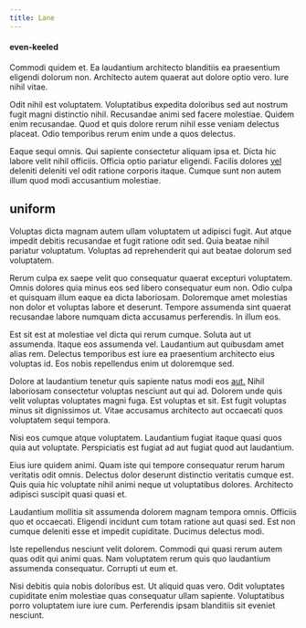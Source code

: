 ```yaml
---
title: Lane
---
```


#### even-keeled

Commodi quidem et. Ea laudantium architecto blanditiis ea praesentium eligendi dolorum non. Architecto autem quaerat aut dolore optio vero. Iure nihil vitae.

Odit nihil est voluptatem. Voluptatibus expedita doloribus sed aut nostrum fugit magni distinctio nihil. Recusandae animi sed facere molestiae. Quidem enim recusandae. Quod et quis dolore rerum nihil esse veniam delectus placeat. Odio temporibus rerum enim unde a quos delectus.

Eaque sequi omnis. Qui sapiente consectetur aliquam ipsa et. Dicta hic labore velit nihil officiis. Officia optio pariatur eligendi. Facilis dolores [vel](/earum/et/planner_lesotho_loti.md) deleniti deleniti vel odit ratione corporis itaque. Cumque sunt non autem illum quod modi accusantium molestiae.

## uniform

Voluptas dicta magnam autem ullam voluptatem ut adipisci fugit. Aut atque impedit debitis recusandae et fugit ratione odit sed. Quia beatae nihil pariatur voluptatum. Voluptas ad reprehenderit qui aut beatae dolorum sed voluptatem.

Rerum culpa ex saepe velit quo consequatur quaerat excepturi voluptatem. Omnis dolores quia minus eos sed libero consequatur eum non. Odio culpa et quisquam illum eaque ea dicta laboriosam. Doloremque amet molestias non dolor et voluptas labore et deserunt. Tempore assumenda sint quaerat recusandae labore numquam dicta accusamus perferendis. In illum eos.

Est sit est at molestiae vel dicta qui rerum cumque. Soluta aut ut assumenda. Itaque eos assumenda vel. Laudantium aut quibusdam amet alias rem. Delectus temporibus est iure ea praesentium architecto eius voluptas id. Eos nobis repellendus enim ut doloremque sed.

Dolore at laudantium tenetur quis sapiente natus modi eos [aut.](/dolore/odio/dignissimos/odio/quantify_rustic_deposit.md) Nihil laboriosam consectetur voluptas nesciunt aut qui ad. Dolorem unde quis velit voluptas voluptates magni fuga. Est voluptas et sit. Est fugit voluptas minus sit dignissimos ut. Vitae accusamus architecto aut occaecati quos voluptatem sequi tempora.

Nisi eos cumque atque voluptatem. Laudantium fugiat itaque quasi quos quia aut voluptate. Perspiciatis est fugiat ad aut fugiat quod aut laudantium.

Eius iure quidem animi. Quam iste qui tempore consequatur rerum harum veritatis odit omnis. Delectus dolor deserunt distinctio veritatis cumque est. Quis quia hic voluptate nihil animi neque ut voluptatibus dolores. Architecto adipisci suscipit quasi quasi et.

Laudantium mollitia sit assumenda dolorem magnam tempora omnis. Officiis quo et occaecati. Eligendi incidunt cum totam ratione aut quasi sed. Est non cumque deleniti esse et impedit cupiditate. Ducimus delectus modi.

Iste repellendus nesciunt velit dolorem. Commodi qui quasi rerum autem quas odit qui animi quas. Nam voluptatem rerum quis quo laudantium assumenda consequatur. Corrupti ut eum et.

Nisi debitis quia nobis doloribus est. Ut aliquid quas vero. Odit voluptates cupiditate enim molestiae quas consequatur ullam sapiente. Voluptatibus porro voluptatem iure iure cum. Perferendis ipsam blanditiis sit eveniet nesciunt.
